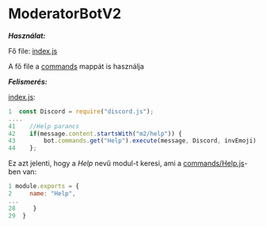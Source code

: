 # ModeratorBotV2

***Használat:***

Fő file: [index.js](https://github.com/OOC-Green/ModeratorBotV2/blob/main/index.js)

A fő file a [commands](https://github.com/OOC-Green/ModeratorBotV2/tree/main/commands) mappát is használja

***Felismerés:***

[index.js](https://github.com/OOC-Green/ModeratorBotV2/blob/main/index.js):
```js    
1  const Discord = require("discord.js");
....
41    //Help parancs
42    if(message.content.startsWith("m2/help")) {
43        bot.commands.get("Help").execute(message, Discord, invEmoji);
44    };
```

Ez azt jelenti, hogy a *Help* nevű modul-t keresi, ami a [commands/Help.js](https://github.com/OOC-Green/ModeratorBotV2/tree/main/commands/Help.js)-ben van:
```js
1 module.exports = {
2     name: "Help",
...
28     }
29  }
```

